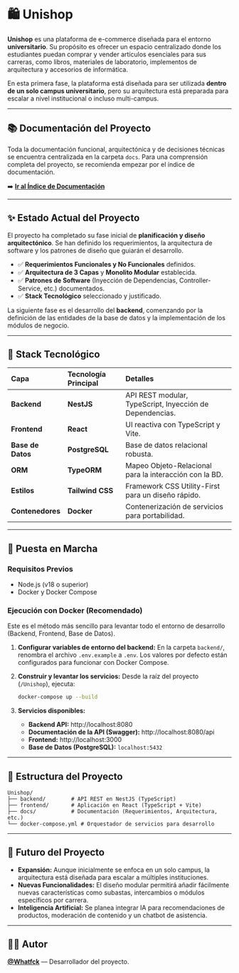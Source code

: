 # 🛍️ Unishop

**Unishop** es una plataforma de e-commerce diseñada para el entorno **universitario**. Su propósito es ofrecer un espacio centralizado donde los estudiantes puedan comprar y vender artículos esenciales para sus carreras, como libros, materiales de laboratorio, implementos de arquitectura y accesorios de informática.

En esta primera fase, la plataforma está diseñada para ser utilizada **dentro de un solo campus universitario**, pero su arquitectura está preparada para escalar a nivel institucional o incluso multi-campus.

---

## 📚 Documentación del Proyecto

Toda la documentación funcional, arquitectónica y de decisiones técnicas se encuentra centralizada en la carpeta `docs`. Para una comprensión completa del proyecto, se recomienda empezar por el índice de documentación.

➡️ [**Ir al Índice de Documentación**](/docs/README.md)

---

## ✨ Estado Actual del Proyecto

El proyecto ha completado su fase inicial de **planificación y diseño arquitectónico**. Se han definido los requerimientos, la arquitectura de software y los patrones de diseño que guiarán el desarrollo.

-   ✅ **Requerimientos Funcionales y No Funcionales** definidos.
-   ✅ **Arquitectura de 3 Capas** y **Monolito Modular** establecida.
-   ✅ **Patrones de Software** (Inyección de Dependencias, Controller-Service, etc.) documentados.
-   ✅ **Stack Tecnológico** seleccionado y justificado.

La siguiente fase es el desarrollo del **backend**, comenzando por la definición de las entidades de la base de datos y la implementación de los módulos de negocio.

---

## 🚀 Stack Tecnológico

| Capa      | Tecnología Principal | Detalles                                           |
| :-------- | :------------------- | :------------------------------------------------- |
| **Backend** | **NestJS**           | API REST modular, TypeScript, Inyección de Dependencias. |
| **Frontend**  | **React**            | UI reactiva con TypeScript y Vite.                 |
| **Base de Datos** | **PostgreSQL**       | Base de datos relacional robusta.                  |
| **ORM**       | **TypeORM**          | Mapeo Objeto-Relacional para la interacción con la BD. |
| **Estilos**     | **Tailwind CSS**     | Framework CSS Utility-First para un diseño rápido. |
| **Contenedores** | **Docker**           | Contenerización de servicios para portabilidad.    |

---

## 🔧 Puesta en Marcha

### Requisitos Previos

-   Node.js (v18 o superior)
-   Docker y Docker Compose

### Ejecución con Docker (Recomendado)

Este es el método más sencillo para levantar todo el entorno de desarrollo (Backend, Frontend, Base de Datos).

1.  **Configurar variables de entorno del backend:**
    En la carpeta `backend/`, renombra el archivo `.env.example` a `.env`. Los valores por defecto están configurados para funcionar con Docker Compose.

2.  **Construir y levantar los servicios:**
    Desde la raíz del proyecto (`/Unishop`), ejecuta:
    ```bash
    docker-compose up --build
    ```

3.  **Servicios disponibles:**
    -   **Backend API:** http://localhost:8080
    -   **Documentación de la API (Swagger):** http://localhost:8080/api
    -   **Frontend:** http://localhost:3000
    -   **Base de Datos (PostgreSQL):** `localhost:5432`

---

## 📂 Estructura del Proyecto

```plaintext
Unishop/
├── backend/        # API REST en NestJS (TypeScript)
├── frontend/       # Aplicación en React (TypeScript + Vite)
├── docs/           # Documentación (Requerimientos, Arquitectura, etc.)
└── docker-compose.yml # Orquestador de servicios para desarrollo
```

---

## 🌱 Futuro del Proyecto

-   **Expansión:** Aunque inicialmente se enfoca en un solo campus, la arquitectura está diseñada para escalar a múltiples instituciones.
-   **Nuevas Funcionalidades:** El diseño modular permitirá añadir fácilmente nuevas características como subastas, intercambios o módulos específicos por carrera.
-   **Inteligencia Artificial:** Se planea integrar IA para recomendaciones de productos, moderación de contenido y un chatbot de asistencia.

---

## 👨‍💻 Autor

**[@Whatfck](https://github.com/Whatfck)** — Desarrollador del proyecto.
